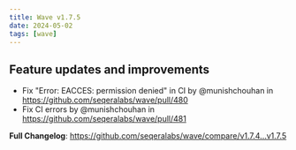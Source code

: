 ```yaml
---
title: Wave v1.7.5
date: 2024-05-02
tags: [wave]
---
```


## Feature updates and improvements

* Fix "Error: EACCES: permission denied" in CI by @munishchouhan in https://github.com/seqeralabs/wave/pull/480
* Fix CI errors by @munishchouhan in https://github.com/seqeralabs/wave/pull/481


**Full Changelog**: https://github.com/seqeralabs/wave/compare/v1.7.4...v1.7.5
